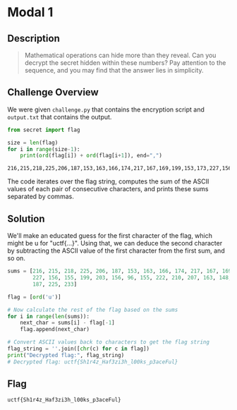 # Modal 1
## Description
> Mathematical operations can hide more than they reveal. Can you decrypt the secret hidden within these numbers? Pay attention to the sequence, and you may find that the answer lies in simplicity.

 ## Challenge Overview
 We were given `challenge.py` that contains the encryption script and `output.txt` that contains the output.
```py
from secret import flag

size = len(flag)
for i in range(size-1):
    print(ord(flag[i]) + ord(flag[i+1]), end=",")
```
```
216,215,218,225,206,187,153,163,166,174,217,167,169,199,153,173,227,156,155,199,203,156,96,155,222,210,207,163,148,196,200,171,187,225,233,
```

The code iterates over the flag string, computes the sum of the ASCII values of each pair of consecutive characters, and prints these sums separated by commas.

## Solution
We'll make an educated guess for the first character of the flag, which might be u for "uctf{...}".
Using that, we can deduce the second character by subtracting the ASCII value of the first character from the first sum, and so on.

```py
sums = [216, 215, 218, 225, 206, 187, 153, 163, 166, 174, 217, 167, 169, 199, 153, 173, 
        227, 156, 155, 199, 203, 156, 96, 155, 222, 210, 207, 163, 148, 196, 200, 171, 
        187, 225, 233]

flag = [ord('u')]

# Now calculate the rest of the flag based on the sums
for i in range(len(sums)):
    next_char = sums[i] - flag[-1]
    flag.append(next_char)

# Convert ASCII values back to characters to get the flag string
flag_string = ''.join([chr(c) for c in flag])
print("Decrypted flag:", flag_string)
# Decrypted flag: uctf{Sh1r4z_Haf3zi3h_l00ks_p3aceFul}
```

## Flag
```
uctf{Sh1r4z_Haf3zi3h_l00ks_p3aceFul}
```

